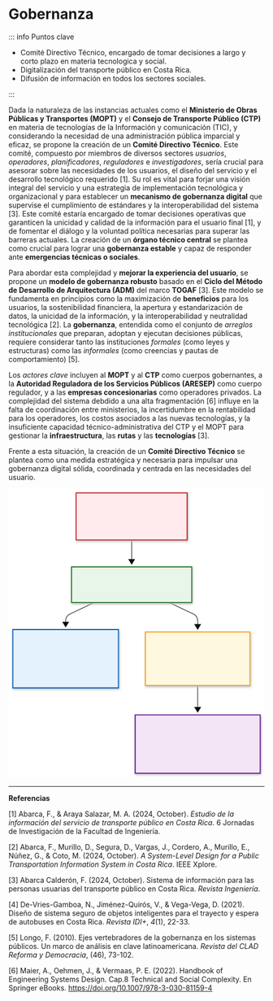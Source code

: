 # Gobernanza

::: info Puntos clave

- Comité Directivo Técnico, encargado de tomar decisiones a largo y corto plazo en materia tecnologica y social.
- Digitalización del transporte público en Costa Rica.
- Difusión de información en todos los sectores sociales.

:::

Dada la naturaleza de las instancias actuales como el **Ministerio de Obras Públicas y Transportes (MOPT)** y el **Consejo de Transporte Público (CTP)** en materia de tecnologías de la Información y comunicación (TIC), y considerando la necesidad de una administración pública imparcial y eficaz, se propone la creación de un **Comité Directivo Técnico**. Este comité, compuesto por miembros de diversos sectores _usuarios_, _operadores_, _planificadores_, _reguladores_ e _investigadores_, sería crucial para asesorar sobre las necesidades de los usuarios, el diseño del servicio y el desarrollo tecnológico requerido [1]. Su rol es vital para forjar una visión integral del servicio y una estrategia de implementación tecnológica y organizacional y para establecer un **mecanismo de gobernanza digital** que supervise el cumplimiento de estándares y la interoperabilidad del sistema [3]. Este comité estaría encargado de tomar decisiones operativas que garanticen la unicidad y calidad de la información para el usuario final [1], y de fomentar el diálogo y la voluntad política necesarias para superar las barreras actuales. La creación de un **órgano técnico central** se plantea como crucial para lograr una **gobernanza estable** y capaz de responder ante **emergencias técnicas o sociales**.

Para abordar esta complejidad y **mejorar la experiencia del usuario**, se propone un **modelo de gobernanza robusto** basado en el **Ciclo del Método de Desarrollo de Arquitectura (ADM)** del marco **TOGAF** [3]. Este modelo se fundamenta en principios como la maximización de **beneficios** para los usuarios, la sostenibilidad financiera, la apertura y estandarización de datos, la unicidad de la información, y la interoperabilidad y neutralidad tecnológica [2]. La **gobernanza**, entendida como el conjunto de _arreglos institucionales_ que preparan, adoptan y ejecutan decisiones públicas, requiere considerar tanto las instituciones _formales_ (como leyes y estructuras) como las _informales_ (como creencias y pautas de comportamiento) [5].

Los _actores clave_ incluyen al **MOPT** y al **CTP** como cuerpos gobernantes, a la **Autoridad Reguladora de los Servicios Públicos (ARESEP)** como cuerpo regulador, y a las **empresas concesionarias** como operadores privados. La complejidad del sistema debdido a una alta fragmentación [6] influye en la falta de coordinación entre ministerios, la incertidumbre en la rentabilidad para los operadores, los costos asociados a las nuevas tecnologías, y la insuficiente capacidad técnico-administrativa del CTP y el MOPT para gestionar la **infraestructura**, las **rutas** y las **tecnologías** [3].

Frente a esta situación, la creación de un **Comité Directivo Técnico** se plantea como una medida estratégica y necesaria para impulsar una gobernanza digital sólida, coordinada y centrada en las necesidades del usuario.

![Diagrama Comité Directivo Técnico](gobernanza_mermaid.svg)

---

**Referencias**

[1] Abarca, F., & Araya Salazar, M. A. (2024, October). _Estudio de la información del servicio de transporte público en Costa Rica_. 6 Jornadas de Investigación de la Facultad de Ingeniería.

[2] Abarca, F., Murillo, D., Segura, D., Vargas, J., Cordero, A., Murillo, E., Núñez, G., & Coto, M. (2024, October). _A System-Level Design for a Public Transportation Information System in Costa Rica_. IEEE Xplore.

[3] Abarca Calderón, F. (2024, October). Sistema de información para las personas usuarias del transporte público en Costa Rica. _Revista Ingeniería_.

[4] De-Vries-Gamboa, N., Jiménez-Quirós, V., & Vega-Vega, D. (2021). Diseño de sistema seguro de objetos inteligentes para el trayecto y espera de autobuses en Costa Rica. _Revista IDI+_, _4_(1), 22-33.

[5] Longo, F. (2010). Ejes vertebradores de la gobernanza en los sistemas públicos. Un marco de análisis en clave latinoamericana. _Revista del CLAD Reforma y Democracia_, (46), 73-102.

[6] Maier, A., Oehmen, J., & Vermaas, P. E. (2022). Handbook of Engineering Systems Design. Cap.8 Technical and Social Complexity. En Springer eBooks. https://doi.org/10.1007/978-3-030-81159-4

<Citation key="abarca2024jornadas" />
<Citation key="abarca2024ieeexplore" />
<Citation doi="10.15517/iv.v25i44.54872" />
<Citation key="devries2021idi" />
<Citation key="longo2010clad" />
<Citation doi="10.1007/978-3-030-81159-4" />
